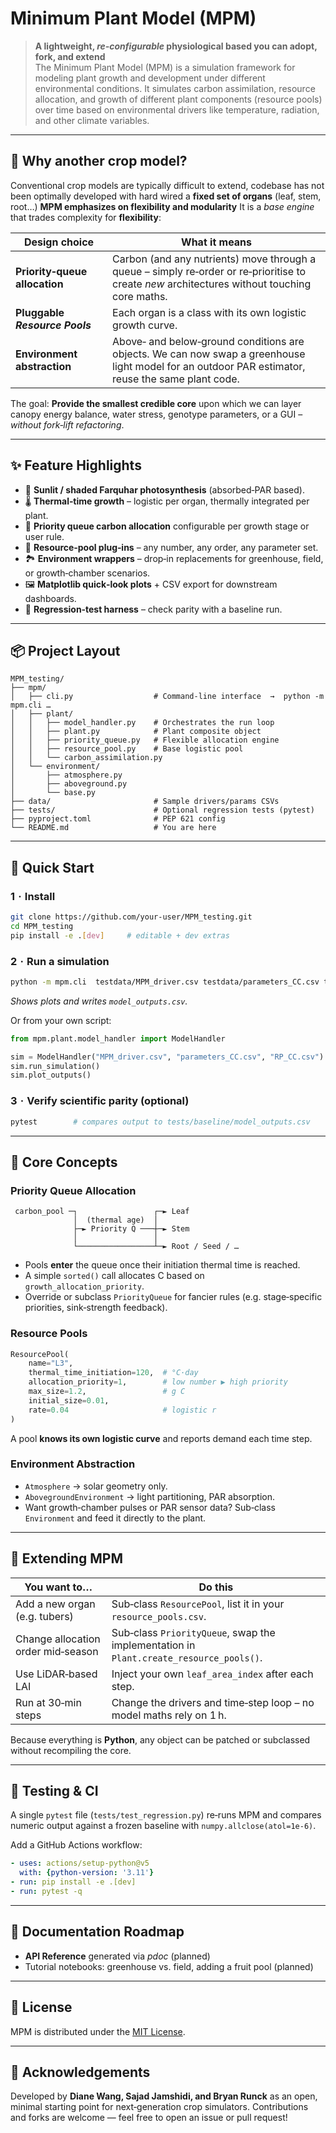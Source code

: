 # Minimum Plant Model (MPM)

> **A lightweight, **_re‑configurable_** physiological based you can adopt, fork, and extend**  
> The Minimum Plant Model (MPM) is a simulation framework for modeling plant growth and development under different environmental conditions. It simulates carbon assimilation, resource allocation, and growth of different plant components (resource pools) over time based on environmental drivers like temperature, radiation, and other climate variables.

---

## 🌱 Why another crop model?

Conventional crop models are typically difficult to extend, codebase has not been optimally developed with hard wired a **fixed set of organs** (leaf, stem, root…)
**MPM emphasizes on flexibility and modularity** It is a *base engine* that trades complexity for **flexibility**:

| Design choice                 | What it means          |
| ----------------------------- | ---------------------- |
| **Priority‑queue allocation** | Carbon (and any nutrients) move through a queue – simply re‑order or re‑prioritise to create *new* architectures without touching core maths. |
| **Pluggable _Resource Pools_**| Each organ is a class with its own logistic growth curve. |
| **Environment abstraction**   | Above‑ and below‑ground conditions are objects. We can now swap a greenhouse light model for an outdoor PAR estimator, reuse the same plant code. |


The goal: **Provide the smallest credible core** upon which we can layer
canopy energy balance, water stress, genotype parameters, or a GUI – _without
fork‑lift refactoring_.

---

## ✨ Feature Highlights

* 🍃 **Sunlit / shaded Farquhar photosynthesis** (absorbed‑PAR based).
* 🌡️ **Thermal‑time growth** – logistic per organ, thermally integrated per plant.
* 🔄 **Priority queue carbon allocation** configurable per growth stage or user rule.
* 🧩 **Resource‑pool plug‑ins** – any number, any order, any parameter set.
* 🏞️ **Environment wrappers** – drop‑in replacements for greenhouse, field, or growth‑chamber scenarios.
* 🖼️ **Matplotlib quick‑look plots** + CSV export for downstream dashboards.
* 🧪 **Regression‑test harness** – check parity with a baseline run.

---

## 📦 Project Layout

```
MPM_testing/
├── mpm/
│   ├── cli.py                  # Command‑line interface  →  python -m mpm.cli …
│   ├── plant/
│   │   ├── model_handler.py    # Orchestrates the run loop
│   │   ├── plant.py            # Plant composite object
│   │   ├── priority_queue.py   # Flexible allocation engine
│   │   ├── resource_pool.py    # Base logistic pool
│   │   └── carbon_assimilation.py
│   └── environment/
│       ├── atmosphere.py
│       ├── aboveground.py
│       └── base.py
├── data/                       # Sample drivers/params CSVs
├── tests/                      # Optional regression tests (pytest)
├── pyproject.toml              # PEP 621 config
└── README.md                   # You are here
```

---

## 🚀 Quick Start

### 1  ·  Install

```bash
git clone https://github.com/your‑user/MPM_testing.git
cd MPM_testing
pip install -e .[dev]     # editable + dev extras
```

### 2  ·  Run a simulation

```bash
python -m mpm.cli  testdata/MPM_driver.csv testdata/parameters_CC.csv testdata/RP_CC.csv
```

*Shows plots and writes `model_outputs.csv`.*

Or from your own script:

```python
from mpm.plant.model_handler import ModelHandler

sim = ModelHandler("MPM_driver.csv", "parameters_CC.csv", "RP_CC.csv")
sim.run_simulation()
sim.plot_outputs()
```
### 3  ·  Verify scientific parity (optional)

```bash
pytest        # compares output to tests/baseline/model_outputs.csv
```

---

## 🧬 Core Concepts

### Priority Queue Allocation

```text
 carbon_pool ─┐                 ┌─► Leaf
              │  (thermal age)  │
              ├─► Priority Q ───┼─► Stem
              │                 │
              └─────────────────┴─► Root / Seed / …
```

* Pools **enter** the queue once their initiation thermal time is reached.  
* A simple `sorted()` call allocates C based on `growth_allocation_priority`.  
* Override or subclass `PriorityQueue` for fancier rules (e.g. stage‑specific priorities, sink‑strength feedback).

### Resource Pools

```python
ResourcePool(
    name="L3",
    thermal_time_initiation=120,  # °C·day
    allocation_priority=1,        # low number ▶ high priority
    max_size=1.2,                 # g C
    initial_size=0.01,
    rate=0.04                     # logistic r
)
```

A pool **knows its own logistic curve** and reports demand each time step.

### Environment Abstraction

* `Atmosphere` → solar geometry only.  
* `AbovegroundEnvironment` → light partitioning, PAR absorption.  
* Want growth‑chamber pulses or PAR sensor data? Sub‑class `Environment` and feed it directly to the plant.

---

## 🔧 Extending MPM

| You want to… | Do this |
|--------------|---------|
| Add a new organ (e.g. tubers) | Sub‑class `ResourcePool`, list it in your `resource_pools.csv`. |
| Change allocation order mid‑season | Sub‑class `PriorityQueue`, swap the implementation in `Plant.create_resource_pools()`. |
| Use LiDAR‑based LAI | Inject your own `leaf_area_index` after each step. |
| Run at 30‑min steps | Change the drivers and time‑step loop – no model maths rely on 1 h. |

Because everything is **Python**, any object can be patched or subclassed without recompiling the core.

---

## 🧪 Testing & CI

A single `pytest` file (`tests/test_regression.py`) re‑runs MPM and compares
numeric output against a frozen baseline with `numpy.allclose(atol=1e‑6)`.

Add a GitHub Actions workflow:

```yaml
- uses: actions/setup-python@v5
  with: {python-version: '3.11'}
- run: pip install -e .[dev]
- run: pytest -q
```

---

## 📗 Documentation Roadmap

* **API Reference** generated via *pdoc* (planned)  
* Tutorial notebooks: greenhouse vs. field, adding a fruit pool (planned)

---

## 📄 License

MPM is distributed under the [MIT License](LICENSE).

---

## 👥 Acknowledgements

Developed by **Diane Wang, Sajad Jamshidi, and Bryan Runck** as an open, minimal starting point for next‑generation crop simulators. Contributions and forks are welcome — feel free to open an issue or pull request!